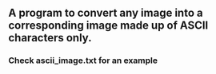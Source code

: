 ## A program to convert any image into a corresponding image made up of ASCII characters only.

### Check ascii_image.txt for an example
